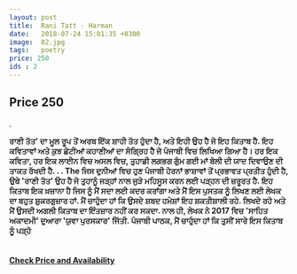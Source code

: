 ```yaml
---
layout: post
title:  Rani Tatt - Harman
date:   2018-07-24 15:01:35 +0300
image:  02.jpg
tags:   poetry
price: 250
ids : 2
---
```



<h2>Price 250 </h2>.<br>

<strong>ਰਾਣੀ ਤੱਤ' ਦਾ ਮੂਲ ਰੂਪ ਤੋਂ ਅਰਥ ਇੱਕ ਸ਼ਾਹੀ ਤੱਤ ਹੁੰਦਾ ਹੈ, ਅਤੇ ਇਹੀ ਉਹ ਹੈ ਜੋ ਇਹ ਕਿਤਾਬ ਹੈ.
ਇਹ ਕਵਿਤਾਵਾਂ ਅਤੇ ਕੁਝ ਛੋਟੀਆਂ ਕਹਾਣੀਆਂ ਦਾ ਸੰਗ੍ਰਿਹ ਹੈ ਜੋ ਪੰਜਾਬੀ ਵਿਚ ਲਿਖਿਆ ਗਿਆ ਹੈ।
ਹਰ ਇਕ ਕਵਿਤਾ, ਹਰ ਇਕ ਲਾਈਨ ਵਿਚ ਅਸਲ ਵਿਚ, ਤੁਹਾਡੀ ਲਗਭਗ ਗੁੰਮ ਗਈ ਮਾਂ ਬੋਲੀ ਦੀ ਯਾਦ ਦਿਵਾਉਣ ਦੀ ਤਾਕਤ ਰੱਖਦੀ ਹੈ.
.
.
The ਜਿਸ ਦੁਨੀਆਂ ਵਿਚ ਹੁਣ ਪੰਜਾਬੀ ਹੋਰਨਾਂ ਭਾਸ਼ਾਵਾਂ ਤੋਂ ਪ੍ਰਭਾਵਤ ਪ੍ਰਤੀਤ ਹੁੰਦੀ ਹੈ, ਉਥੇ 'ਰਾਣੀ ਤੱਤ' ਉਹ ਹੈ ਜੋ ਤੁਹਾਨੂੰ ਜੜ੍ਹਾਂ ਨਾਲ ਜੁੜੇ ਮਹਿਸੂਸ ਕਰਨ ਲਈ ਪੜ੍ਹਨ ਦੀ ਜ਼ਰੂਰਤ ਹੈ.
ਇਹ ਕਿਤਾਬ ਇਕ ਖ਼ਜ਼ਾਨਾ ਹੈ ਜਿਸ ਨੂੰ ਮੈਂ ਸਦਾ ਲਈ ਕਦਰ ਕਰਾਂਗਾ ਅਤੇ ਮੈਂ ਇਸ ਪੁਸਤਕ ਨੂੰ ਲਿਖਣ ਲਈ ਲੇਖਕ ਦਾ ਬਹੁਤ ਸ਼ੁਕਰਗੁਜ਼ਾਰ ਹਾਂ. ਮੈਂ ਚਾਹੁੰਦਾ ਹਾਂ ਕਿ ਉਸਦੇ ਸ਼ਬਦ ਹਮੇਸ਼ਾਂ ਇਹ ਸ਼ਕਤੀਸ਼ਾਲੀ ਰਹੇ. ਲਿਖਦੇ ਰਹੋ ਅਤੇ ਮੈਂ ਉਸਦੀ ਅਗਲੀ ਕਿਤਾਬ ਦਾ ਇੰਤਜ਼ਾਰ ਨਹੀਂ ਕਰ ਸਕਦਾ.
ਨਾਲ ਹੀ, ਲੇਖਕ ਨੇ 2017 ਵਿਚ 'ਸਾਹਿਤ ਅਕਾਦਮੀ' ਦੁਆਰਾ 'ਯੁਵਾ ਪੁਰਸਕਾਰ' ਜਿੱਤੀ.
ਪੰਜਾਬੀ ਪਾਠਕ, ਮੈਂ ਚਾਹੁੰਦਾ ਹਾਂ ਕਿ ਤੁਸੀਂ ਸਾਰੇ ਇਸ ਕਿਤਾਬ ਨੂੰ ਪੜ੍ਹੋ</strong><br><br>


<h4><a class="add-cart cart1" href="{{ site.baseurl }}/books#2"><b>Check Price and Availability</b></a></h4>

<body>
 <script src="{{ site.baseurl }}/js/main.js"></script>
 </body>